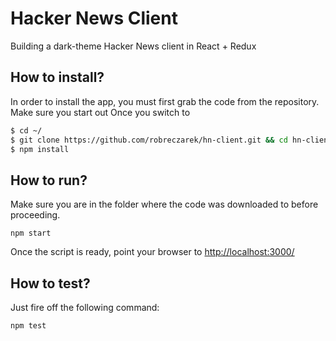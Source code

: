 # Hacker News Client
Building a dark-theme Hacker News client in React + Redux

## How to install?
In order to install the app, you must first grab the code from the repository. Make sure you start out Once you switch to 
```bash
$ cd ~/
$ git clone https://github.com/robreczarek/hn-client.git && cd hn-client
$ npm install
```

## How to run?
Make sure you are in the folder where the code was downloaded to before proceeding.
```
npm start
```
Once the script is ready, point your browser to [http://localhost:3000/](http://localhost:3000/)

## How to test?
Just fire off the following command:
```
npm test
```
